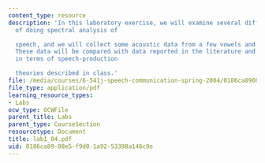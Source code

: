 ```yaml
---
content_type: resource
description: 'In this laboratory exercise, we will examine several different ways
  of doing spectral analysis of

  speech, and we will collect some acoustic data from a few vowels and consonants.
  These data will be compared with data reported in the literature and will be interpreted
  in terms of speech-production

  theories described in class.'
file: /media/courses/6-541j-speech-communication-spring-2004/0186ca8908e5f9d01a9253398a146c9e_lab1_04.pdf
file_type: application/pdf
learning_resource_types:
- Labs
ocw_type: OCWFile
parent_title: Labs
parent_type: CourseSection
resourcetype: Document
title: lab1_04.pdf
uid: 0186ca89-08e5-f9d0-1a92-53398a146c9e
---
```

